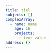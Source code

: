 ```yaml
---
title: tiel
subjects: []
complexArray:
  - name: name
    age: 16
    projects:
      - text value
address: {}
---
```

